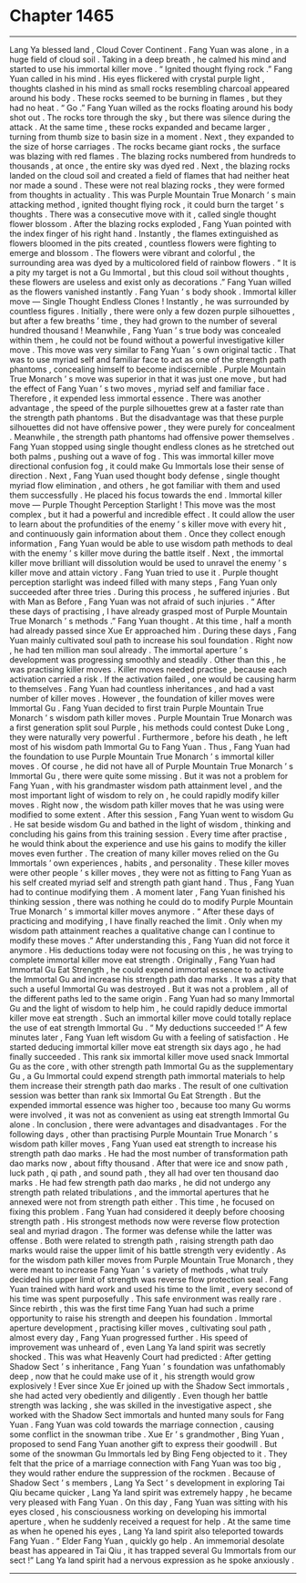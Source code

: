 
# Chapter 1465


---

Lang Ya blessed land , Cloud Cover Continent .
Fang Yuan was alone , in a huge field of cloud soil .
Taking in a deep breath , he calmed his mind and started to use his immortal killer move .
“ Ignited thought flying rock .” Fang Yuan called in his mind .
His eyes flickered with crystal purple light , thoughts clashed in his mind as small rocks resembling charcoal appeared around his body .
These rocks seemed to be burning in flames , but they had no heat .
“ Go .” Fang Yuan willed as the rocks floating around his body shot out .
The rocks tore through the sky , but there was silence during the attack .
At the same time , these rocks expanded and became larger , turning from thumb size to basin size in a moment .
Next , they expanded to the size of horse carriages .
The rocks became giant rocks , the surface was blazing with red flames .
The blazing rocks numbered from hundreds to thousands , at once , the entire sky was dyed red .
Next , the blazing rocks landed on the cloud soil and created a field of flames that had neither heat nor made a sound .
These were not real blazing rocks , they were formed from thoughts in actuality .
This was Purple Mountain True Monarch ’ s main attacking method , ignited thought flying rock , it could burn the target ’ s thoughts .
There was a consecutive move with it , called single thought flower blossom .
After the blazing rocks exploded , Fang Yuan pointed with the index finger of his right hand .
Instantly , the flames extinguished as flowers bloomed in the pits created , countless flowers were fighting to emerge and blossom .
The flowers were vibrant and colorful , the surrounding area was dyed by a multicolored field of rainbow flowers .
“ It is a pity my target is not a Gu Immortal , but this cloud soil without thoughts , these flowers are useless and exist only as decorations .” Fang Yuan willed as the flowers vanished instantly .
Fang Yuan ’ s body shook .
Immortal killer move — Single Thought Endless Clones !
Instantly , he was surrounded by countless figures .
Initially , there were only a few dozen purple silhouettes , but after a few breaths ’ time , they had grown to the number of several hundred thousand !
Meanwhile , Fang Yuan ’ s true body was concealed within them , he could not be found without a powerful investigative killer move .
This move was very similar to Fang Yuan ’ s own original tactic .
That was to use myriad self and familiar face to act as one of the strength path phantoms , concealing himself to become indiscernible .
Purple Mountain True Monarch ’ s move was superior in that it was just one move , but had the effect of Fang Yuan ’ s two moves , myriad self and familiar face . Therefore , it expended less immortal essence .
There was another advantage , the speed of the purple silhouettes grew at a faster rate than the strength path phantoms .
But the disadvantage was that these purple silhouettes did not have offensive power , they were purely for concealment . Meanwhile , the strength path phantoms had offensive power themselves .
Fang Yuan stopped using single thought endless clones as he stretched out both palms , pushing out a wave of fog .
This was immortal killer move directional confusion fog , it could make Gu Immortals lose their sense of direction .
Next , Fang Yuan used thought body defense , single thought myriad flow elimination , and others , he got familiar with them and used them successfully .
He placed his focus towards the end .
Immortal killer move — Purple Thought Perception Starlight !
This move was the most complex , but it had a powerful and incredible effect .
It could allow the user to learn about the profundities of the enemy ’ s killer move with every hit , and continuously gain information about them .
Once they collect enough information , Fang Yuan would be able to use wisdom path methods to deal with the enemy ’ s killer move during the battle itself .
Next , the immortal killer move brilliant will dissolution would be used to unravel the enemy ’ s killer move and attain victory .
Fang Yuan tried to use it .
Purple thought perception starlight was indeed filled with many steps , Fang Yuan only succeeded after three tries .
During this process , he suffered injuries .
But with Man as Before , Fang Yuan was not afraid of such injuries .
“ After these days of practising , I have already grasped most of Purple Mountain True Monarch ’ s methods .” Fang Yuan thought .
At this time , half a month had already passed since Xue Er approached him .
During these days , Fang Yuan mainly cultivated soul path to increase his soul foundation . Right now , he had ten million man soul already .
The immortal aperture ’ s development was progressing smoothly and steadily .
Other than this , he was practising killer moves .
Killer moves needed practise , because each activation carried a risk . If the activation failed , one would be causing harm to themselves .
Fang Yuan had countless inheritances , and had a vast number of killer moves .
However , the foundation of killer moves were Immortal Gu . Fang Yuan decided to first train Purple Mountain True Monarch ’ s wisdom path killer moves .
Purple Mountain True Monarch was a first generation split soul Purple , his methods could contest Duke Long , they were naturally very powerful .
Furthermore , before his death , he left most of his wisdom path Immortal Gu to Fang Yuan .
Thus , Fang Yuan had the foundation to use Purple Mountain True Monarch ’ s immortal killer moves .
Of course , he did not have all of Purple Mountain True Monarch ’ s Immortal Gu , there were quite some missing . But it was not a problem for Fang Yuan , with his grandmaster wisdom path attainment level , and the most important light of wisdom to rely on , he could rapidly modify killer moves .
Right now , the wisdom path killer moves that he was using were modified to some extent .
After this session , Fang Yuan went to wisdom Gu .
He sat beside wisdom Gu and bathed in the light of wisdom , thinking and concluding his gains from this training session .
Every time after practise , he would think about the experience and use his gains to modify the killer moves even further .
The creation of many killer moves relied on the Gu Immortals ’ own experiences , habits , and personality .
These killer moves were other people ’ s killer moves , they were not as fitting to Fang Yuan as his self created myriad self and strength path giant hand . Thus , Fang Yuan had to continue modifying them .
A moment later , Fang Yuan finished his thinking session , there was nothing he could do to modify Purple Mountain True Monarch ’ s immortal killer moves anymore .
“ After these days of practicing and modifying , I have finally reached the limit . Only when my wisdom path attainment reaches a qualitative change can I continue to modify these moves .”
After understanding this , Fang Yuan did not force it anymore .
His deductions today were not focusing on this , he was trying to complete immortal killer move eat strength .
Originally , Fang Yuan had Immortal Gu Eat Strength , he could expend immortal essence to activate the Immortal Gu and increase his strength path dao marks . It was a pity that such a useful Immortal Gu was destroyed .
But it was not a problem , all of the different paths led to the same origin . Fang Yuan had so many Immortal Gu and the light of wisdom to help him , he could rapidly deduce immortal killer move eat strength .
Such an immortal killer move could totally replace the use of eat strength Immortal Gu .
“ My deductions succeeded !” A few minutes later , Fang Yuan left wisdom Gu with a feeling of satisfaction .
He started deducing immortal killer move eat strength six days ago , he had finally succeeded .
This rank six immortal killer move used snack Immortal Gu as the core , with other strength path Immortal Gu as the supplementary Gu , a Gu Immortal could expend strength path immortal materials to help them increase their strength path dao marks .
The result of one cultivation session was better than rank six Immortal Gu Eat Strength . But the expended immortal essence was higher too , because too many Gu worms were involved , it was not as convenient as using eat strength Immortal Gu alone .
In conclusion , there were advantages and disadvantages .
For the following days , other than practising Purple Mountain True Monarch ’ s wisdom path killer moves , Fang Yuan used eat strength to increase his strength path dao marks .
He had the most number of transformation path dao marks now , about fifty thousand . After that were ice and snow path , luck path , qi path , and sound path , they all had over ten thousand dao marks .
He had few strength path dao marks , he did not undergo any strength path related tribulations , and the immortal apertures that he annexed were not from strength path either .
This time , he focused on fixing this problem .
Fang Yuan had considered it deeply before choosing strength path .
His strongest methods now were reverse flow protection seal and myriad dragon . The former was defense while the latter was offense . Both were related to strength path , raising strength path dao marks would raise the upper limit of his battle strength very evidently .
As for the wisdom path killer moves from Purple Mountain True Monarch , they were meant to increase Fang Yuan ’ s variety of methods , what truly decided his upper limit of strength was reverse flow protection seal .
Fang Yuan trained with hard work and used his time to the limit , every second of his time was spent purposefully .
This safe environment was really rare .
Since rebirth , this was the first time Fang Yuan had such a prime opportunity to raise his strength and deepen his foundation .
Immortal aperture development , practising killer moves , cultivating soul path , almost every day , Fang Yuan progressed further .
His speed of improvement was unheard of , even Lang Ya land spirit was secretly shocked .
This was what Heavenly Court had predicted : After getting Shadow Sect ’ s inheritance , Fang Yuan ’ s foundation was unfathomably deep , now that he could make use of it , his strength would grow explosively !
Ever since Xue Er joined up with the Shadow Sect immortals , she had acted very obediently and diligently . Even though her battle strength was lacking , she was skilled in the investigative aspect , she worked with the Shadow Sect immortals and hunted many souls for Fang Yuan .
Fang Yuan was cold towards the marriage connection , causing some conflict in the snowman tribe . Xue Er ’ s grandmother , Bing Yuan , proposed to send Fang Yuan another gift to express their goodwill . But some of the snowman Gu Immortals led by Bing Feng objected to it . They felt that the price of a marriage connection with Fang Yuan was too big , they would rather endure the suppression of the rockmen .
Because of Shadow Sect ’ s members , Lang Ya Sect ’ s development in exploring Tai Qiu became quicker , Lang Ya land spirit was extremely happy , he became very pleased with Fang Yuan .
On this day , Fang Yuan was sitting with his eyes closed , his consciousness working on developing his immortal aperture , when he suddenly received a request for help .
At the same time as when he opened his eyes , Lang Ya land spirit also teleported towards Fang Yuan .
“ Elder Fang Yuan , quickly go help . An immemorial desolate beast has appeared in Tai Qiu , it has trapped several Gu Immortals from our sect !” Lang Ya land spirit had a nervous expression as he spoke anxiously .

---

